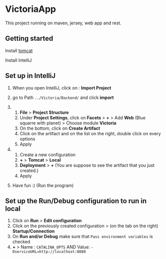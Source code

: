 # VictoriaApp

This project running on maven, jersey, web app and rest.

## Getting started

Install [tomcat](https://tomcat.apache.org/download-90.cgi)

Install IntelliJ

## Set up in IntelliJ

1. When you open IntelliJ, click on : **Import Project**

2. go to Path `../Victoria/Backend/` and click **import**

3.
   1. **File** > **Project Structure**
   2. Under **Project Settings**, click on **Facets** > **+** > Add **Web** (Blue squarre with planet) > Choose module **Victoria**
   3. On the bottom, click on **Create Artifact**
   4. Click on the artifact and on the list on the right, double click on every options
   5. Apply
4. 
   1. Create a new configuration
   2. **+** > **Tomcat** > **Local**
   3. **Deployment** > **+** (You are suppose to see the artifact that you just created.)
   4. Apply
5. Have fun :) (Run the program)


## Set up the Run/Debug configuration to run in local

1. Click on **Run** > **Edit configuration**
2. Click on the previously created configuration > (on the tab on the right) **Startup/Connection**
3. On **Run and/or Debug** make sure that `Pass environment variables` is checked
4. **+** > Name : `CATALINA_OPTS` AND Value: `-DserviceURL=http://localhost:8080`
